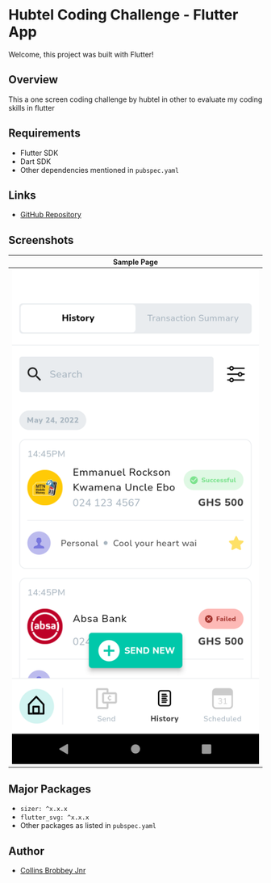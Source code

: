 # Hubtel Coding Challenge - Flutter App

Welcome, this project was built with Flutter! 

## Overview
This a one screen coding challenge by hubtel in other to evaluate my coding skills in flutter

## Requirements
- Flutter SDK
- Dart SDK
- Other dependencies mentioned in `pubspec.yaml`


## Links
- [GitHub Repository](https://github.com/Qweku/hubtel_coding_challenge)


## Screenshots

| Sample Page |  
|------|
| ![Sample Page](assets/images/screenshot.png) | 


## Major Packages
- `sizer: ^x.x.x`
- `flutter_svg: ^x.x.x`
- Other packages as listed in `pubspec.yaml`

## Author
- [Collins Brobbey Jnr](https://github.com/Qweku)
